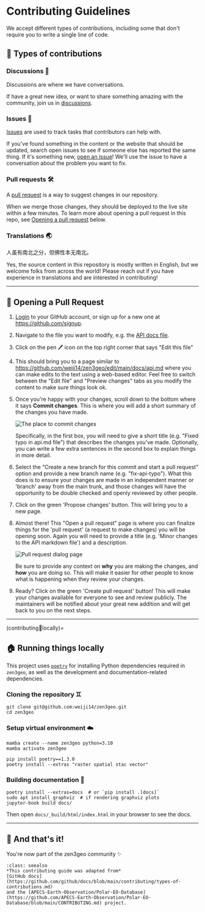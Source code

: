 # Contributing Guidelines

We accept different types of contributions,
including some that don't require you to write a single line of code.

## 📝 Types of contributions

### Discussions 🎉

Discussions are where we have conversations.

If have a great new idea, or want to share something amazing with the community,
join us in [discussions](https://github.com/weiji14/zen3geo/discussions).

### Issues 🐞

[Issues](https://docs.github.com/en/github/managing-your-work-on-github/about-issues)
are used to track tasks that contributors can help with.

If you've found something in the content or the website that should be updated,
search open issues to see if someone else has reported the same thing. If it's
something new, [open an issue](https://github.com/weiji14/zen3geo/issues/new/choose)!
We'll use the issue to have a conversation about the problem you want to fix.

### Pull requests 🛠️

A [pull request](https://docs.github.com/en/github/collaborating-with-issues-and-pull-requests/about-pull-requests)
is a way to suggest changes in our repository.

When we merge those changes, they should be deployed to the live site within a few minutes.
To learn more about opening a pull request in this repo,
see [Opening a pull request](#opening-a-pull-request) below.

### Translations 🌏

人虽有南北之分，但佛性本无南北。

Yes, the source content in this repository is mostly written in English,
but we welcome folks from across the world! Please reach out if you have experience in translations and are interested in contributing!

---

## 👐 Opening a Pull Request

1. [Login](https://github.com/login) to your GitHub account,
    or sign up for a new one at https://github.com/signup.

2. Navigate to the file you want to modify, e.g. the
   [API docs file](https://github.com/weiji14/zen3geo/blob/main/docs/api.md).

3. Click on the pen 🖊️ icon on the top right corner that says "Edit this file"

4. This should bring you to a page similar to
   https://github.com/weiji14/zen3geo/edit/main/docs/api.md
   where you can make edits to the text using a web-based editor.
   Feel free to switch between the "Edit file" and "Preview changes" tabs as
   you modify the content to make sure things look ok.

5. Once you're happy with your changes, scroll down to the bottom where it says
   **Commit changes**. This is where you will add a short summary of the
   changes you have made.

   ![The place to commit changes](https://user-images.githubusercontent.com/23487320/172029885-947e4e24-675a-4498-a2d8-f1fa4c26b934.png)

   Specifically, in the first box, you will need to give a short title (e.g.
   "Fixed typo in api.md file") that describes the changes you've made.
   Optionally, you can write a few extra sentences in the second box to explain
   things in more detail.

6. Select the "Create a new branch for this commit and start a pull request"
   option and provide a new branch name (e.g. "fix-api-typo"). What this
   does is to ensure your changes are made in an independent manner or 'branch'
   away from the main trunk, and those changes will have the opportunity to be
   double checked and openly reviewed by other people.

7. Click on the green 'Propose changes' button. This will bring you to a new
   page.

8. Almost there! This "Open a pull request" page is where you can finalize
   things for the 'pull request' (a request to make changes) you will be
   opening soon. Again you will need to provide a title (e.g. 'Minor changes to
   the API markdown file') and a description.

   ![Pull request dialog page](https://user-images.githubusercontent.com/23487320/172030066-63dbdaa3-c7d4-403f-a3b6-5bccd966d038.png)

   Be sure to provide any context on **why** you are making the changes, and
   **how** you are doing so. This will make it easier for other people to
   know what is happening when they review your changes.

9. Ready? Click on the green 'Create pull request' button! This will make your
   changes available for everyone to see and review publicly. The maintainers
   will be notified about your great new addition and will get back to you on
   the next steps.

---

(contributing:running:locally)=
## 🏠 Running things locally

This project uses [``poetry``](https://python-poetry.org/docs/master/) for
installing Python dependencies required in ``zen3geo``, as well as the
development and documentation-related dependencies.

### Cloning the repository ♊

```
git clone git@github.com:weiji14/zen3geo.git
cd zen3geo
```

### Setup virtual environment ☁️

```
mamba create --name zen3geo python=3.10
mamba activate zen3geo

pip install poetry==1.3.0
poetry install --extras "raster spatial stac vector"
```

### Building documentation 📖

```
poetry install --extras=docs  # or `pip install .[docs]`
sudo apt install graphviz  # if rendering graphviz plots
jupyter-book build docs/
```

Then open ``docs/_build/html/index.html`` in your browser to see the docs.

---

## 🥳 And that's it!

You're now part of the zen3geo community ✨

```{admonition} Credits
:class: seealso
*This contributing guide was adapted from*
[GitHub docs](https://github.com/github/docs/blob/main/contributing/types-of-contributions.md)
and the [APECS-Earth-Observation/Polar-EO-Database](https://github.com/APECS-Earth-Observation/Polar-EO-Database/blob/main/CONTRIBUTING.md) project.
```
